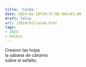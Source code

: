 ```yaml
---
title: 'Caída.'
date: 2024-02-10T19:37:00.001+01:00
draft: false
url: /2024/02/caida.html
tags: 
- 2024
- haikus
---
```


Crearon las hojas  
la sábana de cáñamo  
sobre el asfalto.  